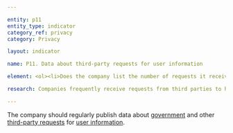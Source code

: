 ```yaml
---

entity: p11
entity_type: indicator
category_ref: privacy
category: Privacy

layout: indicator

name: P11. Data about third-party requests for user information

element: <ol><li>Does the company list the number of requests it receives by country?</li><li>Does the company list the number of requests it receives for stored user information and for <a target="_blank" href="https://rankingdigitalrights.org/2018-indicators/#realtime">real-time communications access</a>?</li><li>Does the company list the number of accounts affected?</li><li>Does the company list whether a demand sought communications <a target="_blank" href="https://rankingdigitalrights.org/2018-indicators/#content">content</a> or <a target="_blank" href="https://rankingdigitalrights.org/2018-indicators/#noncontent">non-content</a> or both?</li><li>Does the company identify the specific legal authority or type of legal process through which law enforcement and national security demands are made?</li><li>Does the company include requests that come from<a target="_blank" href="https://rankingdigitalrights.org/2018-indicators/#courtorder"> court orders</a>?</li><li>Does the company list the number of requests it receives from private parties?</li><li>Does the company list the number of requests it complied with, broken down by category of demand?</li><li>Does the company list what types of government requests it is prohibited by law from disclosing?</li><li>Does the company report this data at least once per year?</li><li>Can the data reported by the company be exported as a <a target="_blank" href="https://rankingdigitalrights.org/2018-indicators/#structureddata">structured data</a> file?</li></ol>

research: Companies frequently receive requests from third parties to hand over user information. These requests can come from government agencies or courts (both domestic and foreign), as well as from private entities (i.e. non-governmental and non-judicial entities). We expect companies to regularly publish data about the number and type of such requests they receive, and the number of such requests with which they comply. Companies should disclose data about requests they receive by country, including from their home and foreign governments, as well as from law enforcement, courts and private parties. We also expect company disclosure to indicate the number of accounts affected by these requests and to delineate by category the requests with which the company has complied. We recognize that companies are sometimes not allowed to disclose requests for user information made by governments. However, in these cases, we expect companies to report what types of government requests they are not allowed to disclose by law. Companies should also report this data once a year and should ensure the data can be exported in structured data file.</p><p>In some cases, the law might prevent a company from disclosing information referenced in this indicator. For example, we expect companies to publish exact numbers rather than ranges of numbers. We acknowledge that laws sometimes prevent companies from doing so, and researchers will document situations where this is the case. But a company will lose points if it fails to meet all elements. This represents a situation where the law causes companies to fall short of best practice, and we encourage companies to advocate for laws that enable them to fully respect users’ rights to freedom of expression and privacy.</p><p><b>Potential sources:</b></p><ul><li>Company transparency report</li></ul>

---
```

The company should regularly publish data about <a target="_blank" href="https://rankingdigitalrights.org/2018-indicators/#govreqest">government</a> and other <a target="_blank" href="https://rankingdigitalrights.org/2018-indicators/#thirdparty">third-party requests</a> for <a target="_blank" href="https://rankingdigitalrights.org/2018-indicators/#userinformation">user information</a>.